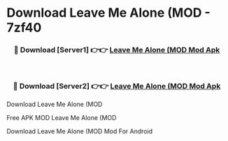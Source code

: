 # Download Leave Me Alone (MOD - 7zf40



<div align="center">
<h3>🔴 Download [Server1] 👉👉 <a href="https://momento.my/?title=Leave_Me_Alone_(MOD">Leave Me Alone (MOD Mod Apk</a></h3><br>

<h3>🔴 Download [Server2] 👉👉 <a href="https://momento.my/?title=Leave_Me_Alone_(MOD">Leave Me Alone (MOD Mod Apk</a></h3>
</div>



Download Leave Me Alone (MOD 

Free APK MOD Leave Me Alone (MOD 

Download Leave Me Alone (MOD Mod For Android
